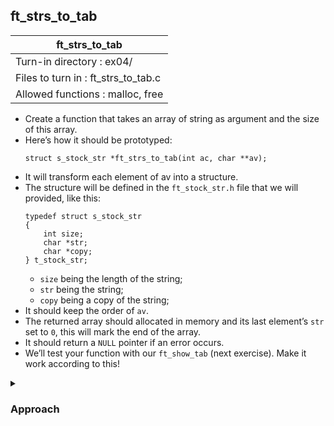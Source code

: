 ## ft_strs_to_tab

|               ft_strs_to_tab        |
|---------------------------------|
| Turn-in directory : ex04/       |
| Files to turn in : ft_strs_to_tab.c |
| Allowed functions : malloc, free       |

<ul>

<li>Create a function that takes an array of string as argument and the size of this array.</li>
<li>Here’s how it should be prototyped:</li>

<pre><code>struct s_stock_str *ft_strs_to_tab(int ac, char **av);</code></pre>

<li>It will transform each element of av into a structure.</li>
<li>The structure will be defined in the <code>ft_stock_str.h</code> file that we will provided, like this:</li>

<pre><code>typedef struct s_stock_str
{
	int size;
	char *str;
	char *copy;
} t_stock_str;</code></pre>

<ul>
	<li><code>size</code> being the length of the string;</li>
	<li><code>str</code> being the string;</li>
	<li><code>copy</code> being a copy of the string;</li>
</ul>

<li>It should keep the order of <code>av</code>.</li>
<li>The returned array should allocated in memory and its last element’s <code>str</code> set to <code>0</code>, this will mark the end of the array.</li>
<li>It should return a <code>NULL</code> pointer if an error occurs.</li>
<li>We’ll test your function with our <code>ft_show_tab</code> (next exercise). Make it work according to this!</li>
</ul>

<details>
<summary><h3>Approach</h3></summary>

This <a href=ft_strs_to_tab.c>exercise</a> will be tackled together with the <a href=../05_ft_show_tab>next one</a> since the latter will be needed for us to test this exercise. Both exercises rely on functions that have been created in previous exercises. The tricky bit is using these functions in the context of a structure: we have to access the members in a structure using the <code>.</code> operator and that's it (so not terribly tricky after all). 

We are given <code>ft_stock_str.h</code> which creates a structure contain an <code>int</code> and two string (<code>char *</code>) member. This structure is given an alias of <code>t_stock_str</code>. Note that creating an alias <code>t_stock_str</code> does not mean that <code>struct s_stock_str</code> can no longer be used in the code. In fact, struct s_stock_str is used in the definition of <code>ft_strs_to_tab</code> (which returns a pointer to this structure).

The solution:
- allocates space for an array of <code>t_stock_str</code> and returns a null pointer when this is unsuccessful (lines 49-52);
- iterates through each string in <code>av</code> to fill up the allocated space (lines 52-59);
- <code>ft_strlen</code> is used to fill up <code>size</code> (line 55);
- <code>str</code> is pointed to the the string in <code>av</code> (line 56);
- space for a copy of <code>str</code> allocated and <code>ft_strdup</code> used to populate this allocated space. Thereafter, a character pointer to the start of this copied string is assigned to <code>copy</code> (line 57);
- <code>str</code> in the last element is set to <code>0</code> before a pointer to the array of <code>t_stock_str</code> is returned (lines 60-61)

<h4>Including <code>ft_stock_str.h</code></h4>
First, to access the structure <code>t_stock_str</code> created in <code>ft_stock_str.h</code>, this header file is included by using: <code>#include "ft_stock_str.h"</code>. Double quotes (<code>""</code>)are used instead of chevrons (<code><></code>) to inform the compiler to look for the header file in the current directory first. Otherwise, with <code><></code>, the compiler will search the system headers first. 

<h4>Allocating space for an array of <code>t_stock_str</code></h4>
Next, we use <code>malloc</code> to allocate space for an array of structures, specifically the structure called <code>t_stock_str</code>. Our array will contain <code>ac + 1</code> such structures, with the last structure functioning like a null terminator in a string (its <code>str</code> will be set to <code>0</code>). We simply multiply <code>(ac + 1)</code> by <code>sizeof(t_stock_str)</code> to get the amount of memory we will need for this array. The <code>sizeof</code> operator is incredibly useful in this case: if we were to calculate the size of <code>t_stock_str</code>, we may compute it as <code>sizeof(int) + sizeof(char *) + sizeof(char *)</code>. Unfortunately, this could be off since padding may be added between structure members so that they are aligned in memory. It's not terribly important to understand such alignment issues when coding but this is your friendly reminder to use <code>sizeof</code>, instead of making your life more difficult than it already has to be! 

A couple of notes:
- If <code>malloc</code> was unsuccessful, it will return a null pointer. In this case, <code>ft_strs_to_tab</code> will also return a null pointer (lines 50-51).
- Note that space hasn't been allocated for the <u>strings</u> that <code>str</code> and <code>copy</code> will point to. <code>str</code> and <code>copy</code> are character <u>pointers</u> and <code>malloc</code> allocated space for a <code>t_stock_str</code> structure containing these two character pointers and an <code>int</code> variable. 

<h4>Filling up the array of <code>t_stock_str</code></h4>

<code>i</code> is used to index <code>av</code> and together with a <code>while</code> loop (lines 52-59), is used to iterate through all the strings in <code>av</code>. At the same time, <code>i</code> is used to index the <code>ret</code>, the array of <code>t_stock_str</code> structures. To access the members within a structure, we use the <code>.</code> operator. For instance, <code>ret[0].size</code> accesses <code>size</code> in the first <code>t_stock_str</code> structure in the array. 

For each string, <code>ft_strlen</code> computes the length of the string. This helper function is directly copied over from a <a href=../../c01/06_ft_strlen>previous exercise</a>. 

To populate <code>str</code>, bear in mind that the string already exists in memory somewhere, and <code>av[i]</code> holds a character pointer to the start of that string. We could copy this string over again but why not have the <code>str</code> character pointer point to the same string/address that <code>av[i]</code> points to (line 56). Here, there's no need for multiple copies (that's coming up next). 

Finally, <code>copy</code> will point to a <u>copy</u> of the string pointed to by <code>av[i]</code> and <code>str</code>. <code>ft_strdup</code> will allocate space for a copy of the string pointed to by <code>av[i]</code> and populate it as well. This helper function is also taken from an <a href=../../c07/00_ft_strdup>earlier exercise</a>. Note that if <code>ft_strdup</code> was unsuccessful in allocating space for a copy of the string, it returns a null pointer i.e., <code>ret[i].copy</code> will have a null pointer. However,  <code>ft_strs_to_tab</code> will not return a null pointer due to this error. 

<h4>Finishing touches</h4>
The last structure in the array will not be populated. The only thing is to set the <code>str</code> member to <code>0</code> as mentioned in the assignment before returning <code>ret</code>. Specifically, <code>ft_strs_to_tab</code> will return a pointer to a <code>t_stock_str</code>, the first of such structures in the array of <code>t_stock_str</code>.

</details>

